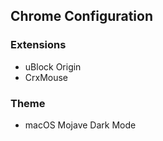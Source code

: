 ## Chrome Configuration

### Extensions

- uBlock Origin
- CrxMouse

### Theme

- macOS Mojave Dark Mode